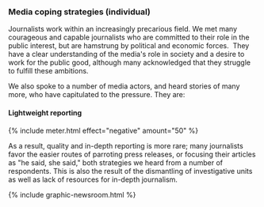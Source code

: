 ### Media coping strategies (individual)

Journalists work within an increasingly precarious field. We met many courageous and capable journalists who are committed to their role in the public interest, but are hamstrung by political and economic forces.  They have a clear understanding of the media's role in society and a desire to work for the public good, although many acknowledged that they struggle to fulfill these ambitions.

We also spoke to a number of media actors, and heard stories of many more, who have capitulated to the pressure. They are:

<div class="flexColumns">
<h4 class="col-1-2">Lightweight reporting</h4>
{% include meter.html effect="negative" amount="50" %}
</div>

As a result, quality and in-depth reporting is more rare; many journalists favor the easier routes of parroting press releases, or focusing their articles as "he said, she said," both strategies we heard from a number of respondents. This is also the result of the dismantling of investigative units as well as lack of resources for in-depth journalism.

<div class="fullWidth">
  {% include graphic-newsroom.html %}
</div>
